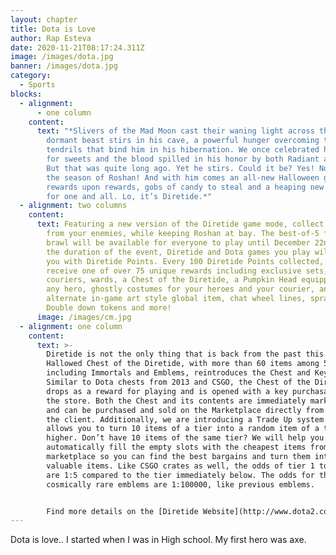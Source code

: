 ```yaml
---
layout: chapter
title: Dota is Love
author: Rap Esteva
date: 2020-11-21T08:17:24.311Z
image: /images/dota.jpg
banner: /images/dota.jpg
category:
  - Sports
blocks:
  - alignment:
      - one column
    content:
      text: "*Slivers of the Mad Moon cast their waning light across the land. A
        dormant beast stirs in his cave, a powerful hunger overcoming the arcane
        tendrils that bind him in his hibernation. We once celebrated his taste
        for sweets and the blood spilled in his honor by both Radiant and Dire.
        But that was quite long ago. Yet he stirs. Could it be? Yes! Now comes
        the season of Roshan! And with him comes an all-new Halloween game mode,
        rewards upon rewards, gobs of candy to steal and a heaping new treasure
        for one and all. Lo, it’s Diretide.*"
  - alignment: two columns
    content:
      text: Featuring a new version of the Diretide game mode, collect and steal candy
        from your enemies, while keeping Roshan at bay. The best-of-5 fast-paced
        brawl will be available for everyone to play until December 22nd. For
        the duration of the event, Diretide and Dota games you play will reward
        you with Diretide Points. Every 100 Diretide Points collected, you’ll
        receive one of over 75 unique rewards including exclusive sets,
        couriers, wards, a Chest of the Diretide, a Pumpkin Head equippable by
        any hero, ghostly costumes for your heroes and your courier, an
        alternate in-game art style global item, chat wheel lines, sprays, MMR
        Double down tokens and more!
      image: /images/cm.jpg
  - alignment: one column
    content:
      text: >-
        Diretide is not the only thing that is back from the past this year: The
        Hallowed Chest of the Diretide, with more than 60 items among 5 tiers,
        including Immortals and Emblems, reintroduces the Chest and Key system.
        Similar to Dota chests from 2013 and CSGO, the Chest of the Diretide
        drops as a reward for playing and is opened with a key purchasable on
        the store. Both the Chest and its contents are immediately marketable
        and can be purchased and sold on the Marketplace directly from inside
        the client. Additionally, we are introducing a Trade Up system that
        allows you to turn 10 items of a tier into a random item of a tier
        higher. Don’t have 10 items of the same tier? We will help you
        automatically fill the empty slots with the cheapest items from the
        marketplace so you can find the best bargains and turn them into more
        valuable items. Like CSGO crates as well, the odds of tier 1 to tier 4
        are 1:5 compared to the tier immediately below. The odds for the
        cosmically rare emblems are 1:100000, like previous emblems.


        Find more details on the [Diretide Website](http://www.dota2.com/diretide)
---
```

Dota is love.. I started when I was in High school. My first hero was axe.